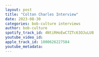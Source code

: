 ```yaml
---
layout: post
title: "Colton Charles Interview"
date: 2023-08-30
categories: bob-culture interviews
author: bob-culture
spotify_track_id: 4NtiRHoEwC7ZTc63OJuLU8
youtube_video_id: 
apple_track_id: 1000626227584
youtube_metadata: 
---
```

